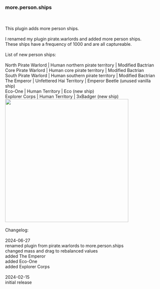### more.person.ships
<br>
<br>
This plugin adds more person ships.<br>
<br>
I renamed my plugin pirate.warlords and added more person ships.<br>
These ships have a frequency of 1000 and are all captureable.<br>
<br>
List of new person ships:<br>
<br>
North Pirate Warlord | Human northern pirate territory | Modified Bactrian<br>
Core Pirate Warlord | Human core pirate territory | Modified Bactrian<br>
South Pirate Warlord | Human southern pirate territory | Modified Bactrian<br>
The Emperor | Unfettered Hai Territory | Emperor Beetle (unused vanilla ship)<br>
Eco-One | Human Territory | Eco (new ship)<br>
Explorer Corps | Human Territory | 3xBadger (new ship)<br>
<img src='https://raw.githubusercontent.com/zuckung/endless-sky-plugins/master/screenshots/more.person.ships01.jpg' width='400'>
<br>
<br>
Changelog:<br>
<br>
2024-06-27<br>
renamed plugin from pirate.warlords to more.person.ships<br>
changed mass and drag to rebalanced values<br>
added The Emperor<br>
added Eco-One<br>
added Explorer Corps<br>
<br>
2024-02-15<br>
initial release<br>

